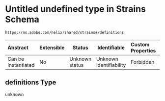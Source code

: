 # Untitled undefined type in Strains Schema

```txt
https://ns.adobe.com/helix/shared/strains#/definitions
```




| Abstract            | Extensible | Status         | Identifiable            | Custom Properties | Additional Properties | Access Restrictions | Defined In                                                          |
| :------------------ | ---------- | -------------- | ----------------------- | :---------------- | --------------------- | ------------------- | ------------------------------------------------------------------- |
| Can be instantiated | No         | Unknown status | Unknown identifiability | Forbidden         | Allowed               | none                | [strains.schema.json\*](strains.schema.json "open original schema") |

## definitions Type

unknown
